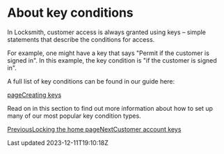 # About key conditions

In Locksmith, customer access is always granted using keys – simple statements that describe the conditions for access.

For example, one might have a key that says "Permit if the customer is signed in". In this example, the key condition is "if the customer is signed in".

A full list of key conditions can be found in our guide here:

[pageCreating keys](/basics/creating-keys)

Read on in this section to find out more information about how to set up many of our most popular key condition types.

[PreviousLocking the home page](/tutorials/more/locking-the-home-page)[NextCustomer account keys](/keys/customer-account-keys)

Last updated 2023-12-11T19:10:18Z